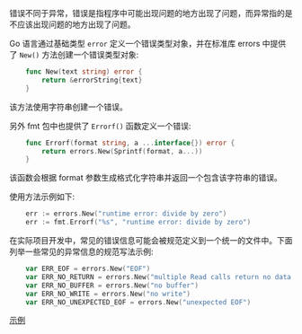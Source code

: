 
错误不同于异常，错误是指程序中可能出现问题的地方出现了问题，而异常指的是不应该出现问题的地方出现了问题。

Go 语言通过基础类型 `error` 定义一个错误类型对象，并在标准库 errors 中提供了 `New()` 方法创建一个错误类型对象:
```go
    func New(text string) error {
        return &errorString{text}
    }
```
该方法使用字符串创建一个错误。

另外 fmt 包中也提供了 `Errorf()` 函数定义一个错误:
```go
    func Errorf(format string, a ...interface{}) error {
        return errors.New(Sprintf(format, a...))
    }
```
该函数会根据 format 参数生成格式化字符串并返回一个包含该字符串的错误。

使用方法示例如下:
```go
    err := errors.New("runtime error: divide by zero")
    err := fmt.Errorf("%s", "runtime error: divide by zero")
```

在实际项目开发中，常见的错误信息可能会被规范定义到一个统一的文件中。下面列举一些常见的异常信息的规范写法示例:
```go
    var ERR_EOF = errors.New("EOF")
    var ERR_NO_RETURN = errors.New("multiple Read calls return no data or error")
    var ERR_NO_BUFFER = errors.New("no buffer")
    var ERR_NO_WRITE = errors.New("no write")
    var ERR_NO_UNEXPECTED_EOF = errors.New("unexpected EOF")
```

[示例](t/06_print_err.go)
